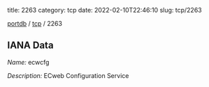 title: 2263
category: tcp
date: 2022-02-10T22:46:10
slug: tcp/2263

[portdb](/) / [tcp](/category/tcp.html) / 2263


## IANA Data

_Name:_ ecwcfg

_Description:_ ECweb Configuration Service

